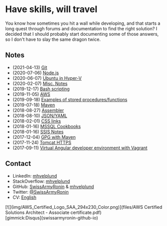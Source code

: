# Have skills, will travel

You know how sometimes you hit a wall while developing, and that starts a long quest through forums and documentation to find the right solution? I decided that I should probably start documenting some of those answers, so I don't have to slay the same dragon twice.

## Notes

* (2021-04-13) [Git](Git.md)
* (2020-07-06) [Node.js](Node.md)
* (2020-06-07) [Ubuntu in Hyper-V](UbuntuHyperV.md)
* (2020-02-07) [Misc. Notes](MiscNotes.md)
* (2019-12-17) [Bash scripting](BashScripting.md)
* (2019-11-05) [AWS](AWS.md)
* (2019-09-18) [Examples of stored procedures/functions](StoredProcedureExamples.md)
* (2019-07-18) [Maven](Maven.md)
* (2018-08-27) [Assembler](Assembler.md)
* (2018-08-10) [JSON/YAML](JsonYaml.md)
* (2018-02-01) [CSS links](CoolCSSLinks.md)
* (2018-01-16) [MSSQL Cookbooks](MssqlCookbooks.md)
* (2018-01-16) [SSIS Notes](SsisNotes.md)
* (2017-12-04) [GPG with Maven](gpg-maven.md)
* (2017-11-24) [Tomcat HTTPS](TomcatSSL.md)
* (2017-09-11) [Virtual Angular developer environment with Vagrant](VirtualDeveloperEnvironmentWithVagrant.md)

## Contact

* LinkedIn: [mhvelplund](https://dk.linkedin.com/in/mhvelplund)
* StackOverflow: [mhvelplund](https://stackoverflow.com/cv/mhvelplund)
* GitHub: [SwissArmyRonin](https://github.com/SwissArmyRonin) &amp; [mhvelplund](https://github.com/mhvelplund)
* Twitter: [@SwissArmyRonin](https://twitter.com/SwissArmyRonin)
* CV: [English](files/CV_en.pdf)

<div data-iframe-width="150" data-iframe-height="270" data-share-badge-id="a87b3f45-aa9b-4875-9744-74a02c0727a4"></div>
<div style="float:right">
[![](img/AWS_Certified_Logo_SAA_294x230_Color.png)](files/AWS Certified Solutions Architect - Associate certificate.pdf)
</div>
[gimmick:Disqus](swissarmyronin-github-io)

<script type="text/javascript" src="https://platform.linkedin.com/badges/js/profile.js" async defer></script>
<script type="text/javascript" async src="//cdn.youracclaim.com/assets/utilities/embed.js"></script>
